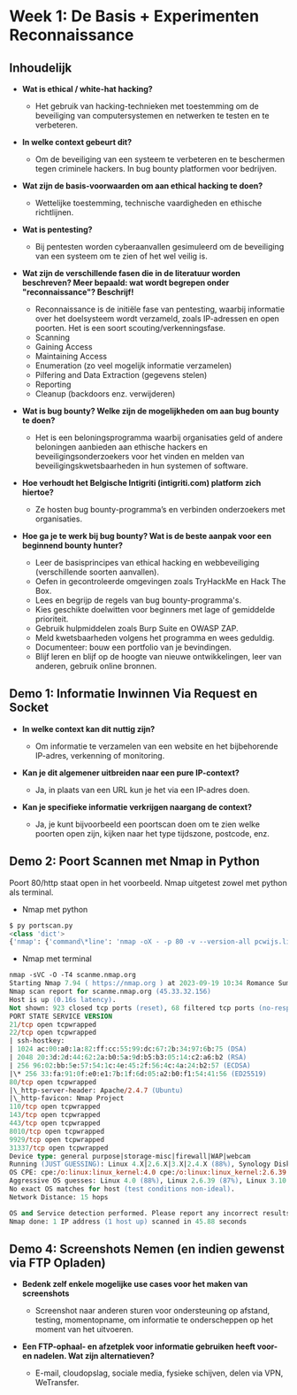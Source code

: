 # Week 1: De Basis + Experimenten Reconnaissance

## Inhoudelijk

- **Wat is ethical / white-hat hacking?**

  - Het gebruik van hacking-technieken met toestemming om de beveiliging van computersystemen en netwerken te testen en te verbeteren.

- **In welke context gebeurt dit?**

  - Om de beveiliging van een systeem te verbeteren en te beschermen tegen criminele hackers. In bug bounty platformen voor bedrijven.

- **Wat zijn de basis-voorwaarden om aan ethical hacking te doen?**

  - Wettelijke toestemming, technische vaardigheden en ethische richtlijnen.

- **Wat is pentesting?**

  - Bij pentesten worden cyberaanvallen gesimuleerd om de beveiliging van een systeem om te zien of het wel veilig is.

- **Wat zijn de verschillende fasen die in de literatuur worden beschreven? Meer bepaald: wat wordt begrepen onder "reconnaissance"? Beschrijf!**

  - Reconnaissance is de initiële fase van pentesting, waarbij informatie over het doelsysteem wordt verzameld, zoals IP-adressen en open poorten. Het is een soort scouting/verkenningsfase.
  - Scanning
  - Gaining Access
  - Maintaining Access
  - Enumeration (zo veel mogelijk informatie verzamelen)
  - Pilfering and Data Extraction (gegevens stelen)
  - Reporting
  - Cleanup (backdoors enz. verwijderen)

- **Wat is bug bounty? Welke zijn de mogelijkheden om aan bug bounty te doen?**

  - Het is een beloningsprogramma waarbij organisaties geld of andere beloningen aanbieden aan ethische hackers en beveiligingsonderzoekers voor het vinden en melden van beveiligingskwetsbaarheden in hun systemen of software.

- **Hoe verhoudt het Belgische Intigriti (intigriti.com) platform zich hiertoe?**

  - Ze hosten bug bounty-programma’s en verbinden onderzoekers met organisaties.

- **Hoe ga je te werk bij bug bounty? Wat is de beste aanpak voor een beginnend bounty hunter?**
  - Leer de basisprincipes van ethical hacking en webbeveiliging (verschillende soorten aanvallen).
  - Oefen in gecontroleerde omgevingen zoals TryHackMe en Hack The Box.
  - Lees en begrijp de regels van bug bounty-programma's.
  - Kies geschikte doelwitten voor beginners met lage of gemiddelde prioriteit.
  - Gebruik hulpmiddelen zoals Burp Suite en OWASP ZAP.
  - Meld kwetsbaarheden volgens het programma en wees geduldig.
  - Documenteer: bouw een portfolio van je bevindingen.
  - Blijf leren en blijf op de hoogte van nieuwe ontwikkelingen, leer van anderen, gebruik online bronnen.

## Demo 1: Informatie Inwinnen Via Request en Socket

- **In welke context kan dit nuttig zijn?**

  - Om informatie te verzamelen van een website en het bijbehorende IP-adres, verkenning of monitoring.

- **Kan je dit algemener uitbreiden naar een pure IP-context?**

  - Ja, in plaats van een URL kun je het via een IP-adres doen.

- **Kan je specifieke informatie verkrijgen naargang de context?**
  - Ja, je kunt bijvoorbeeld een poortscan doen om te zien welke poorten open zijn, kijken naar het type tijdszone, postcode, enz.

## Demo 2: Poort Scannen met Nmap in Python

Poort 80/http staat open in het voorbeeld. Nmap uitgetest zowel met python als terminal.

- Nmap met python

```py
$ py portscan.py
<class 'dict'>
{'nmap': {'command\*line': 'nmap -oX - -p 80 -v --version-all pcwijs.live', 'scaninfo': {'tcp': {'method': 'syn', 'services': '80'}}, 'scanstats': {'timestr': 'Tue Sep 19 10:59:16 2023', 'elapsed': '0.84', 'uphosts': '1', 'downhosts': '0', 'totalhosts': '1'}}, 'scan': {'172.67.129.117': {'hostnames': [{'name': 'pcwijs.live', 'type': 'user'}], 'addresses': {'ipv4': '172.67.129.117'}, 'vendor': {}, 'status': {'state': 'up', 'reason': 'syn-ack'}, 'tcp': {80: {'state': 'open', 'reason': 'syn-ack', 'name': 'http', 'product': '', 'version': '', 'extrainfo': '', 'conf': '3', 'cpe': ''}}}}}
```

- Nmap met terminal

```ps
nmap -sVC -O -T4 scanme.nmap.org
Starting Nmap 7.94 ( https://nmap.org ) at 2023-09-19 10:34 Romance Summer Time
Nmap scan report for scanme.nmap.org (45.33.32.156)
Host is up (0.16s latency).
Not shown: 923 closed tcp ports (reset), 68 filtered tcp ports (no-response)
PORT STATE SERVICE VERSION
21/tcp open tcpwrapped
22/tcp open tcpwrapped
| ssh-hostkey:
| 1024 ac:00:a0:1a:82:ff:cc:55:99:dc:67:2b:34:97:6b:75 (DSA)
| 2048 20:3d:2d:44:62:2a:b0:5a:9d:b5:b3:05:14:c2:a6:b2 (RSA)
| 256 96:02:bb:5e:57:54:1c:4e:45:2f:56:4c:4a:24:b2:57 (ECDSA)
|\* 256 33:fa:91:0f:e0:e1:7b:1f:6d:05:a2:b0:f1:54:41:56 (ED25519)
80/tcp open tcpwrapped
|\_http-server-header: Apache/2.4.7 (Ubuntu)
|\_http-favicon: Nmap Project
110/tcp open tcpwrapped
143/tcp open tcpwrapped
443/tcp open tcpwrapped
8010/tcp open tcpwrapped
9929/tcp open tcpwrapped
31337/tcp open tcpwrapped
Device type: general purpose|storage-misc|firewall|WAP|webcam
Running (JUST GUESSING): Linux 4.X|2.6.X|3.X|2.4.X (88%), Synology DiskStation Manager 5.X (86%), WatchGuard Fireware 11.X (86%), Tandberg embedded (85%)
OS CPE: cpe:/o:linux:linux_kernel:4.0 cpe:/o:linux:linux_kernel:2.6.39 cpe:/o:linux:linux_kernel:3 cpe:/o:linux:linux_kernel cpe:/a:synology:diskstation_manager:5.1 cpe:/o:watchguard:fireware:11.8 cpe:/o:linux:linux_kernel:2.4 cpe:/h:tandberg:vcs
Aggressive OS guesses: Linux 4.0 (88%), Linux 2.6.39 (87%), Linux 3.10 - 3.16 (87%), Linux 3.10 (86%), Linux 2.6.32 (86%), Linux 2.6.32 or 3.10 (86%), Linux 3.4 (86%), Linux 3.5 (86%), Linux 4.2 (86%), Linux 4.4 (86%)
No exact OS matches for host (test conditions non-ideal).
Network Distance: 15 hops

OS and Service detection performed. Please report any incorrect results at https://nmap.org/submit/ .
Nmap done: 1 IP address (1 host up) scanned in 45.88 seconds
```

## Demo 4: Screenshots Nemen (en indien gewenst via FTP Opladen)

- **Bedenk zelf enkele mogelijke use cases voor het maken van screenshots**

  - Screenshot naar anderen sturen voor ondersteuning op afstand, testing, momentopname, om informatie te onderscheppen op het moment van het uitvoeren.

- **Een FTP-ophaal- en afzetplek voor informatie gebruiken heeft voor- en nadelen. Wat zijn alternatieven?**
  - E-mail, cloudopslag, sociale media, fysieke schijven, delen via VPN, WeTransfer.
